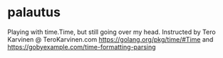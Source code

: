 # palautus
Playing with time.Time, but still going over my head. Instructed by Tero Karvinen @ TeroKarvinen.com https://golang.org/pkg/time/#Time and https://gobyexample.com/time-formatting-parsing
